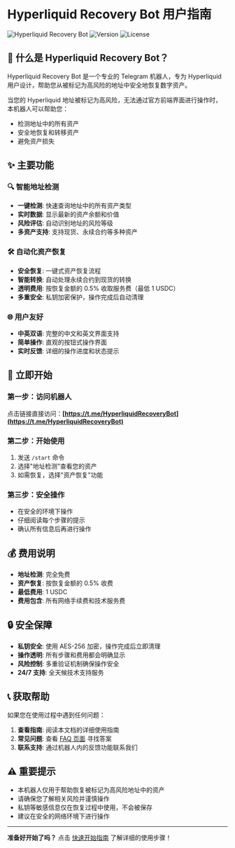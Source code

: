 # Hyperliquid Recovery Bot 用户指南

![Hyperliquid Recovery Bot](https://img.shields.io/badge/Hyperliquid-Recovery%20Bot-blue)
![Version](https://img.shields.io/badge/version-1.0.0-green)
![License](https://img.shields.io/badge/license-MIT-blue)

## 🤖 什么是 Hyperliquid Recovery Bot？

Hyperliquid Recovery Bot 是一个专业的 Telegram 机器人，专为 Hyperliquid 用户设计，帮助您从被标记为高风险的地址中安全地恢复数字资产。

当您的 Hyperliquid 地址被标记为高风险，无法通过官方前端界面进行操作时，本机器人可以帮助您：
- 检测地址中的所有资产
- 安全地恢复和转移资产
- 避免资产损失

## ✨ 主要功能

### 🔍 智能地址检测
- **一键检测**: 快速查询地址中的所有资产类型
- **实时数据**: 显示最新的资产余额和价值
- **风险评估**: 自动识别地址的风险等级
- **多资产支持**: 支持现货、永续合约等多种资产

### 🛠️ 自动化资产恢复
- **安全恢复**: 一键式资产恢复流程
- **智能转换**: 自动处理永续合约到现货的转换
- **透明费用**: 按恢复金额的 0.5% 收取服务费（最低 1 USDC）
- **多重安全**: 私钥加密保护，操作完成后自动清理

### 🌐 用户友好
- **中英双语**: 完整的中文和英文界面支持
- **简单操作**: 直观的按钮式操作界面
- **实时反馈**: 详细的操作进度和状态提示

## 🚀 立即开始

### 第一步：访问机器人
点击链接直接访问：**[https://t.me/HyperliquidRecoveryBot](https://t.me/HyperliquidRecoveryBot)**

### 第二步：开始使用
1. 发送 `/start` 命令
2. 选择"地址检测"查看您的资产
3. 如需恢复，选择"资产恢复"功能

### 第三步：安全操作
- 在安全的环境下操作
- 仔细阅读每个步骤的提示
- 确认所有信息后再进行操作

## 💰 费用说明

- **地址检测**: 完全免费
- **资产恢复**: 按恢复金额的 0.5% 收费
- **最低费用**: 1 USDC
- **费用包含**: 所有网络手续费和技术服务费

## 🔒 安全保障

- **私钥安全**: 使用 AES-256 加密，操作完成后立即清理
- **操作透明**: 所有步骤和费用都会明确显示
- **风险控制**: 多重验证机制确保操作安全
- **24/7 支持**: 全天候技术支持服务

## 📞 获取帮助

如果您在使用过程中遇到任何问题：

1. **查看指南**: 阅读本文档的详细使用指南
2. **常见问题**: 查看 [FAQ 页面](faq.md) 寻找答案
3. **联系支持**: 通过机器人内的反馈功能联系我们

## ⚠️ 重要提示

- 本机器人仅用于帮助恢复被标记为高风险地址中的资产
- 请确保您了解相关风险并谨慎操作
- 私钥等敏感信息仅在恢复过程中使用，不会被保存
- 建议在安全的网络环境下进行操作

---

**准备好开始了吗？** 点击 [快速开始指南](quick-start.md) 了解详细的使用步骤！
